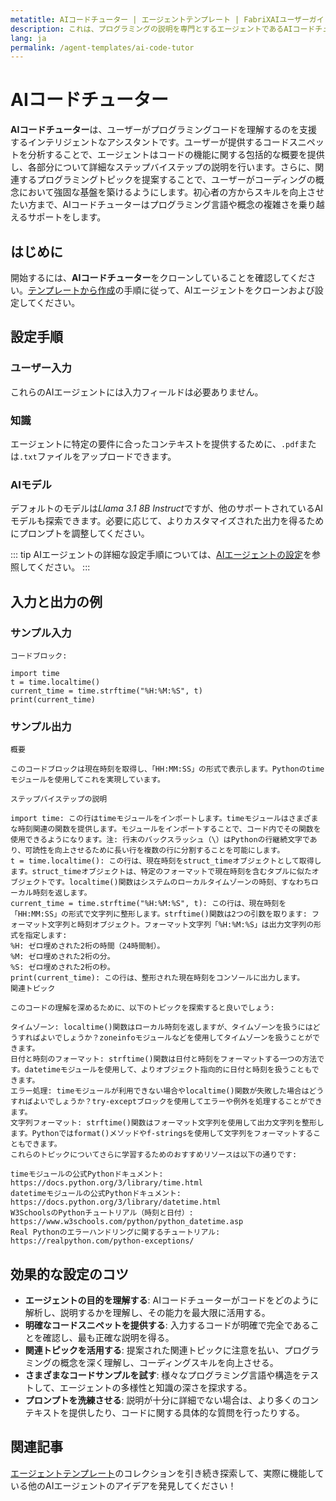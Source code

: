 ```yaml
---
metatitle: AIコードチューター | エージェントテンプレート | FabriXAIユーザーガイド
description: これは、プログラミングの説明を専門とするエージェントであるAIコードチューターの設定と使用方法に関するユーザーガイドです。
lang: ja
permalink: /agent-templates/ai-code-tutor
---
```


# AIコードチューター

**AIコードチューター**は、ユーザーがプログラミングコードを理解するのを支援するインテリジェントなアシスタントです。ユーザーが提供するコードスニペットを分析することで、エージェントはコードの機能に関する包括的な概要を提供し、各部分について詳細なステップバイステップの説明を行います。さらに、関連するプログラミングトピックを提案することで、ユーザーがコーディングの概念において強固な基盤を築けるようにします。初心者の方からスキルを向上させたい方まで、AIコードチューターはプログラミング言語や概念の複雑さを乗り越えるサポートをします。

## はじめに

開始するには、**AIコードチューター**をクローンしていることを確認してください。[テンプレートから作成](/en-us/create-from-templates/)の手順に従って、AIエージェントをクローンおよび設定してください。

## 設定手順

### ユーザー入力

これらのAIエージェントには入力フィールドは必要ありません。

### 知識

エージェントに特定の要件に合ったコンテキストを提供するために、`.pdf`または`.txt`ファイルをアップロードできます。

### AIモデル

デフォルトのモデルは*Llama 3.1 8B Instruct*ですが、他のサポートされているAIモデルも探索できます。必要に応じて、よりカスタマイズされた出力を得るためにプロンプトを調整してください。

::: tip
AIエージェントの詳細な設定手順については、[AIエージェントの設定](/en-us/configure-ai-agent/)を参照してください。
:::

## 入力と出力の例

### サンプル入力

```
コードブロック:

import time
t = time.localtime()
current_time = time.strftime("%H:%M:%S", t)
print(current_time)
```

### サンプル出力

```
概要

このコードブロックは現在時刻を取得し、「HH:MM:SS」の形式で表示します。Pythonのtimeモジュールを使用してこれを実現しています。

ステップバイステップの説明

import time: この行はtimeモジュールをインポートします。timeモジュールはさまざまな時刻関連の関数を提供します。モジュールをインポートすることで、コード内でその関数を使用できるようになります。注: 行末のバックスラッシュ（\）はPythonの行継続文字であり、可読性を向上させるために長い行を複数の行に分割することを可能にします。
t = time.localtime(): この行は、現在時刻をstruct_timeオブジェクトとして取得します。struct_timeオブジェクトは、特定のフォーマットで現在時刻を含むタプルに似たオブジェクトです。localtime()関数はシステムのローカルタイムゾーンの時刻、すなわちローカル時刻を返します。
current_time = time.strftime("%H:%M:%S", t): この行は、現在時刻を「HH:MM:SS」の形式で文字列に整形します。strftime()関数は2つの引数を取ります: フォーマット文字列と時刻オブジェクト。フォーマット文字列「%H:%M:%S」は出力文字列の形式を指定します:
%H: ゼロ埋めされた2桁の時間（24時間制）。
%M: ゼロ埋めされた2桁の分。
%S: ゼロ埋めされた2桁の秒。
print(current_time): この行は、整形された現在時刻をコンソールに出力します。
関連トピック

このコードの理解を深めるために、以下のトピックを探索すると良いでしょう:

タイムゾーン: localtime()関数はローカル時刻を返しますが、タイムゾーンを扱うにはどうすればよいでしょうか？zoneinfoモジュールなどを使用してタイムゾーンを扱うことができます。
日付と時刻のフォーマット: strftime()関数は日付と時刻をフォーマットする一つの方法です。datetimeモジュールを使用して、よりオブジェクト指向的に日付と時刻を扱うこともできます。
エラー処理: timeモジュールが利用できない場合やlocaltime()関数が失敗した場合はどうすればよいでしょうか？try-exceptブロックを使用してエラーや例外を処理することができます。
文字列フォーマット: strftime()関数はフォーマット文字列を使用して出力文字列を整形します。Pythonではformat()メソッドやf-stringsを使用して文字列をフォーマットすることもできます。
これらのトピックについてさらに学習するためのおすすめリソースは以下の通りです:

timeモジュールの公式Pythonドキュメント: https://docs.python.org/3/library/time.html
datetimeモジュールの公式Pythonドキュメント: https://docs.python.org/3/library/datetime.html
W3SchoolsのPythonチュートリアル（時刻と日付）: https://www.w3schools.com/python/python_datetime.asp
Real Pythonのエラーハンドリングに関するチュートリアル: https://realpython.com/python-exceptions/
```

## 効果的な設定のコツ

- **エージェントの目的を理解する**: AIコードチューターがコードをどのように解析し、説明するかを理解し、その能力を最大限に活用する。
- **明確なコードスニペットを提供する**: 入力するコードが明確で完全であることを確認し、最も正確な説明を得る。
- **関連トピックを活用する**: 提案された関連トピックに注意を払い、プログラミングの概念を深く理解し、コーディングスキルを向上させる。
- **さまざまなコードサンプルを試す**: 様々なプログラミング言語や構造をテストして、エージェントの多様性と知識の深さを探求する。
- **プロンプトを洗練させる**: 説明が十分に詳細でない場合は、より多くのコンテキストを提供したり、コードに関する具体的な質問を行ったりする。

## 関連記事
[エージェントテンプレート](/en-us/agent-templates/)のコレクションを引き続き探索して、実際に機能している他のAIエージェントのアイデアを発見してください！
